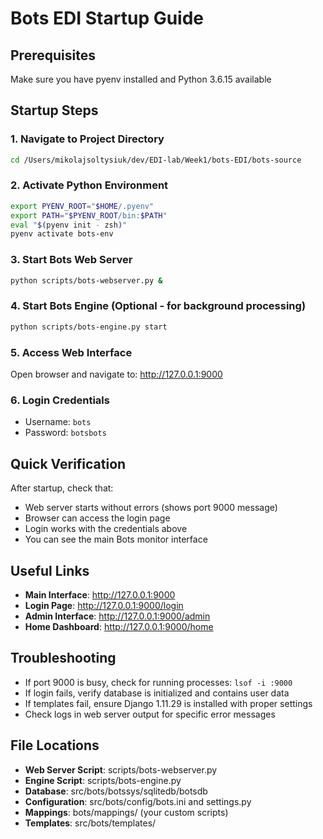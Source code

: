 # Bots EDI Startup Guide

## Prerequisites
Make sure you have pyenv installed and Python 3.6.15 available

## Startup Steps

### 1. Navigate to Project Directory
```bash
cd /Users/mikolajsoltysiuk/dev/EDI-lab/Week1/bots-EDI/bots-source
```

### 2. Activate Python Environment
```bash
export PYENV_ROOT="$HOME/.pyenv"
export PATH="$PYENV_ROOT/bin:$PATH"
eval "$(pyenv init - zsh)"
pyenv activate bots-env
```

### 3. Start Bots Web Server
```bash
python scripts/bots-webserver.py &
```

### 4. Start Bots Engine (Optional - for background processing)
```bash
python scripts/bots-engine.py start
```

### 5. Access Web Interface
Open browser and navigate to: http://127.0.0.1:9000

### 6. Login Credentials
- Username: `bots`
- Password: `botsbots`

## Quick Verification
After startup, check that:
- Web server starts without errors (shows port 9000 message)
- Browser can access the login page
- Login works with the credentials above
- You can see the main Bots monitor interface

## Useful Links
- **Main Interface**: http://127.0.0.1:9000
- **Login Page**: http://127.0.0.1:9000/login  
- **Admin Interface**: http://127.0.0.1:9000/admin
- **Home Dashboard**: http://127.0.0.1:9000/home

## Troubleshooting
- If port 9000 is busy, check for running processes: `lsof -i :9000`
- If login fails, verify database is initialized and contains user data
- If templates fail, ensure Django 1.11.29 is installed with proper settings
- Check logs in web server output for specific error messages

## File Locations
- **Web Server Script**: scripts/bots-webserver.py  
- **Engine Script**: scripts/bots-engine.py
- **Database**: src/bots/botssys/sqlitedb/botsdb
- **Configuration**: src/bots/config/bots.ini and settings.py
- **Mappings**: bots/mappings/ (your custom scripts)
- **Templates**: src/bots/templates/